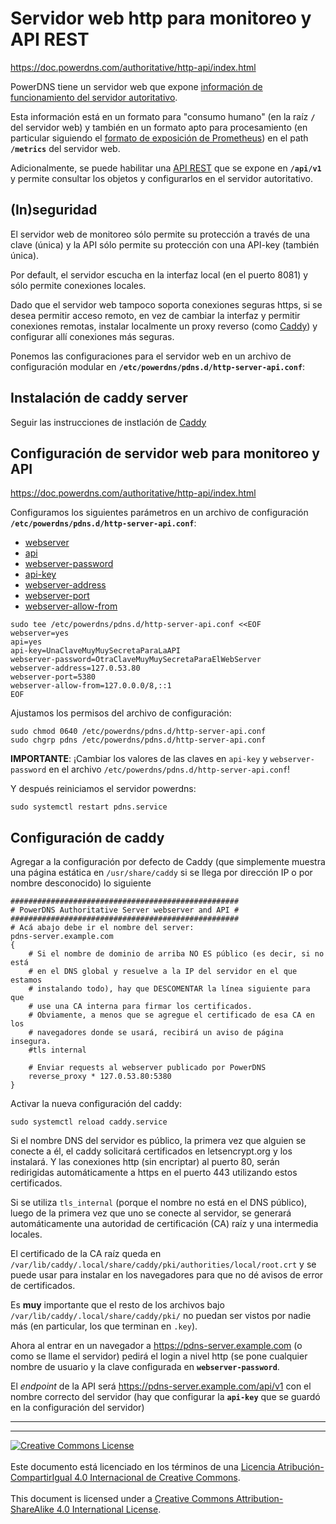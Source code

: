 # Servidor web http para monitoreo y API REST

https://doc.powerdns.com/authoritative/http-api/index.html

PowerDNS tiene un servidor web que expone [información de funcionamiento del
servidor autoritativo](https://doc.powerdns.com/authoritative/performance.html).

Esta información está en un formato para "consumo humano" (en la raíz **`/`**
del servidor web) y también en un formato apto para procesamiento (en particular
siguiendo el [formato de exposición de
Prometheus](https://github.com/prometheus/docs/blob/main/content/docs/instrumenting/exposition_formats.md))
en el path **`/metrics`** del servidor web.

Adicionalmente, se puede habilitar una [API 
REST](https://doc.powerdns.com/authoritative/http-api/index.html#endpoints-and-objects-in-the-api)
que se expone en **`/api/v1`** y permite consultar los objetos y configurarlos 
en el servidor autoritativo.

## (In)seguridad

El servidor web de monitoreo sólo permite su protección a través de una clave
(única) y la API sólo permite su protección con una API-key (también única).

Por default, el servidor escucha en la interfaz local (en el puerto 8081) y 
sólo permite conexiones locales.

Dado que el servidor web tampoco soporta conexiones seguras https, si se desea
permitir acceso remoto, en vez de cambiar la interfaz y permitir conexiones
remotas, instalar localmente un proxy reverso (como [Caddy](/Caddy)) y 
configurar allí conexiones más seguras.

Ponemos las configuraciones para el servidor web en un archivo de configuración
modular en **`/etc/powerdns/pdns.d/http-server-api.conf`**:                                
## Instalación de caddy server

Seguir las instrucciones de instlación de [Caddy](/Caddy)


## Configuración de servidor web para monitoreo y API

https://doc.powerdns.com/authoritative/http-api/index.html

Configuramos los siguientes parámetros en un archivo de configuración
**`/etc/powerdns/pdns.d/http-server-api.conf`**:
* [webserver](https://doc.powerdns.com/authoritative/settings.html#webserver)
* [api](https://doc.powerdns.com/authoritative/settings.html#setting-api)
* [webserver-password](https://doc.powerdns.com/authoritative/settings.html#webserver-password)
* [api-key](https://doc.powerdns.com/authoritative/settings.html#setting-api-key)
* [webserver-address](https://doc.powerdns.com/authoritative/settings.html#webserver-address)
* [webserver-port](https://doc.powerdns.com/authoritative/settings.html#webserver-port)
* [webserver-allow-from](https://doc.powerdns.com/authoritative/settings.html#webserver-allow-from)

```
sudo tee /etc/powerdns/pdns.d/http-server-api.conf <<EOF
webserver=yes
api=yes
api-key=UnaClaveMuyMuySecretaParaLaAPI
webserver-password=OtraClaveMuyMuySecretaParaElWebServer
webserver-address=127.0.53.80
webserver-port=5380
webserver-allow-from=127.0.0.0/8,::1
EOF
```

Ajustamos los permisos del archivo de configuración:

```
sudo chmod 0640 /etc/powerdns/pdns.d/http-server-api.conf
sudo chgrp pdns /etc/powerdns/pdns.d/http-server-api.conf
```

**IMPORTANTE**: ¡Cambiar los valores de las claves en `api-key` y 
`webserver-password` en el archivo `/etc/powerdns/pdns.d/http-server-api.conf`!

Y después reiniciamos el servidor powerdns:
```
sudo systemctl restart pdns.service
```

## Configuración de caddy

Agregar a la configuración por defecto de Caddy (que simplemente muestra una
página estática en `/usr/share/caddy` si se llega por dirección IP o por nombre
desconocido) lo siguiente


```
###################################################
# PowerDNS Authoritative Server webserver and API #
###################################################
# Acá abajo debe ir el nombre del server:
pdns-server.example.com
{
	# Si el nombre de dominio de arriba NO ES público (es decir, si no está
	# en el DNS global y resuelve a la IP del servidor en el que estamos
	# instalando todo), hay que DESCOMENTAR la línea siguiente para que
	# use una CA interna para firmar los certificados.
	# Obviamente, a menos que se agregue el certificado de esa CA en los
	# navegadores donde se usará, recibirá un aviso de página insegura.
	#tls internal

	# Enviar requests al webserver publicado por PowerDNS
	reverse_proxy * 127.0.53.80:5380
}
```
Activar la nueva configuración del caddy:
```
sudo systemctl reload caddy.service
```

Si el nombre DNS del servidor es público, la primera vez que alguien se conecte
a él, el caddy solicitará certificados en letsencrypt.org y los instalará. Y
las conexiones http (sin encriptar) al puerto 80, serán redirigidas 
automáticamente a https en el puerto 443 utilizando estos certificados.

Si se utiliza `tls_internal` (porque el nombre no está en el DNS público), luego
de la primera vez que uno se conecte al servidor, se generará automáticamente
una autoridad de certificación (CA) raíz y una intermedia locales.

El certificado de la CA raíz queda en 
`/var/lib/caddy/.local/share/caddy/pki/authorities/local/root.crt` y se puede
usar para instalar en los navegadores para que no dé avisos de error de 
certificados.

Es **muy** importante que el resto de los archivos bajo 
`/var/lib/caddy/.local/share/caddy/pki/` no puedan ser vistos por nadie más
(en particular, los que terminan en `.key`).

Ahora al entrar en un navegador a https://pdns-server.example.com (o como se
llame el servidor) pedirá el login a nivel http (se pone cualquier nombre de
usuario y la clave configurada en **`webserver-password`**.

El _endpoint_ de la API será https://pdns-server.example.com/api/v1 con el
nombre correcto del servidor (hay que configurar la **`api-key`** que se 
guardó en la configuración del servidor)


___
<!-- LICENSE -->
___
<a rel="licencia" href="http://creativecommons.org/licenses/by-sa/4.0/deed.es">
<img alt="Creative Commons License" style="border-width:0"
src="https://i.creativecommons.org/l/by-sa/4.0/88x31.png" /></a>
<br /><br />
Este documento está licenciado en los términos de una <a rel="licencia"
href="http://creativecommons.org/licenses/by-sa/4.0/deed.es">
Licencia Atribución-CompartirIgual 4.0 Internacional de Creative Commons</a>.
<br /><br />
This document is licensed under a <a rel="license" 
href="http://creativecommons.org/licenses/by-sa/4.0/deed.en">
Creative Commons Attribution-ShareAlike 4.0 International License</a>.
<!-- END --> 
